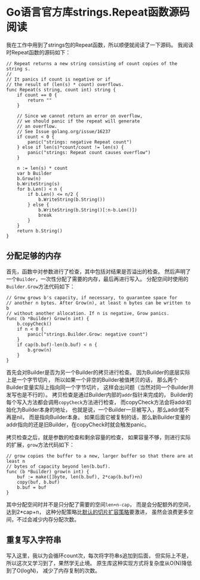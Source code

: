 # Go语言官方库strings.Repeat函数源码阅读

我在工作中用到了strings包的Repeat函数，所以顺便就阅读了一下源码。
我阅读时Repeat函数的源码如下：

```golang
// Repeat returns a new string consisting of count copies of the string s.
//
// It panics if count is negative or if
// the result of (len(s) * count) overflows.
func Repeat(s string, count int) string {
	if count == 0 {
		return ""
	}

	// Since we cannot return an error on overflow,
	// we should panic if the repeat will generate
	// an overflow.
	// See Issue golang.org/issue/16237
	if count < 0 {
		panic("strings: negative Repeat count")
	} else if len(s)*count/count != len(s) {
		panic("strings: Repeat count causes overflow")
	}

	n := len(s) * count
	var b Builder
	b.Grow(n)
	b.WriteString(s)
	for b.Len() < n {
		if b.Len() <= n/2 {
			b.WriteString(b.String())
		} else {
			b.WriteString(b.String()[:n-b.Len()])
			break
		}
	}
	return b.String()
}
```

## 分配足够的内存

首先，函数中对参数进行了检查，其中包括对结果是否溢出的检查。
然后声明了一个`Builder`，一次性分配了需要的内存，最后再进行写入。
分配空间时使用的`Builder.Grow`方法代码如下：

```golang
// Grow grows b's capacity, if necessary, to guarantee space for
// another n bytes. After Grow(n), at least n bytes can be written to b
// without another allocation. If n is negative, Grow panics.
func (b *Builder) Grow(n int) {
	b.copyCheck()
	if n < 0 {
		panic("strings.Builder.Grow: negative count")
	}
	if cap(b.buf)-len(b.buf) < n {
		b.grow(n)
	}
}
```

首先会对Builder是否为另一个Builder的拷贝进行检查。
因为Builder的底层实际上是一个字节切片，
所以如果一个非空的Builder被值拷贝的话，
那么两个Builder变量实际上指向同一个字节切片，
这样会出问题（当然对同一个Builder并发写也是不行的）。
拷贝检查是通过Builder内部的`addr`指针来完成的，
Builder的每个写入方法都会调用`copyCheck`方法进行检查，
而copyCheck方法会将addr初始化为Builder本身的地址，
也就是说，一个Builder一旦被写入，那么addr就不再是nil，
而是指向Builder本身。
如果后面它被复制的话，那么新Builder变量的addr指向的还是旧Builder，在copyCheck时就会触发panic。

拷贝检查之后，就是参数的检查和剩余容量的检查，
如果容量不够，则进行实际的扩展，`grow`方法代码如下：

```golang
// grow copies the buffer to a new, larger buffer so that there are at least n
// bytes of capacity beyond len(b.buf).
func (b *Builder) grow(n int) {
	buf := make([]byte, len(b.buf), 2*cap(b.buf)+n)
	copy(buf, b.buf)
	b.buf = buf
}
```

其中分配空间时并不是只分配了需要的空间`len+n-cap`，
而是会分配额外的空间，达到2*cap+n，
这种分配策略比[默认的切片扩容策略](go-slice-expand.md)要激进，
虽然会浪费更多空间，不过会减少内存分配次数。

## 重复写入字符串

写入这里，我以为会循环count次，每次将字符串s追加到后面，
但实际上不是，所以这次又学习到了，果然学无止境。
原生库这种实现方式将复杂度从O(N)降低到了O(logN)，
减少了内存复制的次数。